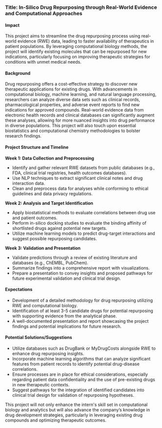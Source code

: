 ### Title: In-Silico Drug Repurposing through Real-World Evidence and Computational Approaches

#### Impact
This project aims to streamline the drug repurposing process using real-world evidence (RWE) data, leading to faster availability of therapeutics in patient populations. By leveraging computational biology methods, the project will identify existing molecules that can be repurposed for new indications, particularly focusing on improving therapeutic strategies for conditions with unmet medical needs.

#### Background
Drug repurposing offers a cost-effective strategy to discover new therapeutic applications for existing drugs. With advancements in computational biology, machine learning, and natural language processing, researchers can analyze diverse data sets such as clinical records, pharmacological properties, and adverse event reports to find new indications for approved compounds. Real-world evidence data from electronic health records and clinical databases can significantly augment these analyses, allowing for more nuanced insights into drug performance in diverse populations. This project will also touch upon essential biostatistics and computational chemistry methodologies to bolster research findings.

#### Project Structure and Timeline

**Week 1: Data Collection and Preprocessing**
- Identify and gather relevant RWE datasets from public databases (e.g., FDA, clinical trial registries, health outcomes databases).
- Use NLP techniques to extract significant clinical notes and drug interaction data.
- Clean and preprocess data for analyses while conforming to ethical guidelines and data privacy regulations.

**Week 2: Analysis and Target Identification**
- Apply biostatistical methods to evaluate correlations between drug use and patient outcomes.
- Perform in-silico docking studies to evaluate the binding affinity of shortlisted drugs against potential new targets.
- Utilize machine learning models to predict drug-target interactions and suggest possible repurposing candidates.

**Week 3: Validation and Presentation**
- Validate predictions through a review of existing literature and databases (e.g., ChEMBL, PubChem).
- Summarize findings into a comprehensive report with visualizations.
- Prepare a presentation to convey insights and proposed pathways for future experimental validation and clinical trial design.

#### Expectations
- Development of a detailed methodology for drug repurposing utilizing RWE and computational biology.
- Identification of at least 3-5 candidate drugs for potential repurposing with supporting evidence from the analytical phase.
- A well-documented presentation and report showcasing the project findings and potential implications for future research.

#### Potential Solutions/Suggestions
- Utilize databases such as DrugBank or MyDrugCosts alongside RWE to enhance drug repurposing insights.
- Incorporate machine learning algorithms that can analyze significant features from patient records to identify potential drug-disease correlations.
- Ensure processes are in place for ethical considerations, especially regarding patient data confidentiality and the use of pre-existing drugs in new therapeutic contexts.
- Suggest pathways for the integration of identified candidates into clinical trial design for validation of repurposing hypotheses.

This project will not only enhance the intern's skill set in computational biology and analytics but will also advance the company’s knowledge in drug development strategies, particularly in leveraging existing drug compounds and optimizing therapeutic outcomes.